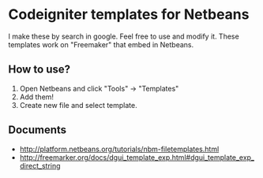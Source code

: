 # Codeigniter templates for Netbeans
I make these by search in google. Feel free to use and modify it. These templates work on "Freemaker" that embed in Netbeans.

## How to use?
1. Open Netbeans and click "Tools" -> "Templates"
2. Add them!
3. Create new file and select template.

## Documents
* http://platform.netbeans.org/tutorials/nbm-filetemplates.html
* http://freemarker.org/docs/dgui_template_exp.html#dgui_template_exp_direct_string
